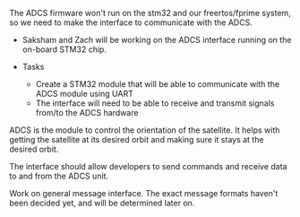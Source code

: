 The ADCS firmware won't run on the stm32 and our freertos/fprime system, so we need to make the interface to communicate with the ADCS.

- Saksham and Zach will be working on the ADCS interface running on the on-board STM32 chip.

- Tasks
	- Create a STM32 module that will be able to communicate with the ADCS module using UART
	- The interface will need to be able to receive and transmit signals from/to the ADCS hardware

ADCS is the module to control the orientation of the satellite. It helps with getting the satellite at its desired orbit and making sure it stays at the desired orbit.

The interface should allow developers to send commands and receive data to and from the ADCS unit.

Work on general message interface. The exact message formats haven't been decided yet, and will be determined later on.